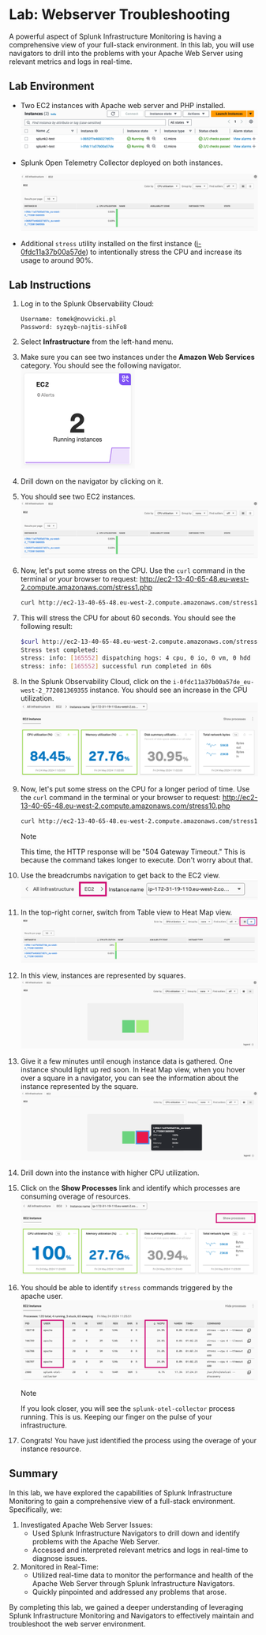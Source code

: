 # Lab: Webserver Troubleshooting 

A powerful aspect of Splunk Infrastructure Monitoring is having a comprehensive view of your full-stack environment. In this lab, you will use navigators to drill into the problems with your Apache Web Server using relevant metrics and logs in real-time.


## Lab Environment

- Two EC2 instances with Apache web server and PHP installed. ![ec2s](ec2s.png)

  

- Splunk Open Telemetry Collector deployed on both instances.

  ![infrastructure](infrastructure.png)	

- Additional `stress` utility installed on the first instance ([i-0fdc11a37b00a57de](https://eu-west-2.console.aws.amazon.com/ec2/home?region=eu-west-2#InstanceDetails:instanceId=i-0fdc11a37b00a57de)) to intentionally stress the CPU and increase its usage to around 90%. 
  
  
  
## Lab Instructions

  1. Log in to the Splunk Observability Cloud:
     ``` 
     Username: tomek@novvicki.pl
     Password: syzqyb-najtis-sihFo8
     ```
  
     
  
  2. Select **Infrastructure** from the left-hand menu.

     

  3. Make sure you can see two instances under the **Amazon Web Services** category. You should see the following navigator.
     ![navigator](navigator.png)
  
     
  
  4. Drill down on the navigator by clicking on it.
     

  5. You should see two EC2 instances.![infrastructure](infrastructure.png)
  
     
  
  6. Now, let's put some stress on the CPU. Use the `curl` command in the terminal or your browser to request: http://ec2-13-40-65-48.eu-west-2.compute.amazonaws.com/stress1.php
  
     ```sh
     curl http://ec2-13-40-65-48.eu-west-2.compute.amazonaws.com/stress1.php
     ```
  
     
  
  7. This will stress the CPU for about 60 seconds. You should see the following result:
  
     ```sh
     $curl http://ec2-13-40-65-48.eu-west-2.compute.amazonaws.com/stress1.php
     Stress test completed:
     stress: info: [165552] dispatching hogs: 4 cpu, 0 io, 0 vm, 0 hdd
     stress: info: [165552] successful run completed in 60s
     ```
     
  
     
  8. In the Splunk Observability Cloud, click on the `i-0fdc11a37b00a57de_eu-west-2_772081369355` instance. You should see an increase in the CPU utilization.![cpu01](cpu01.png)
  
     
  
  9. Now, let's put some stress on the CPU for a longer period of time. Use the `curl` command in the terminal or your browser to request: http://ec2-13-40-65-48.eu-west-2.compute.amazonaws.com/stress10.php
  
     ```sh
     curl http://ec2-13-40-65-48.eu-west-2.compute.amazonaws.com/stress10.php
     ```
  
     
  
     > [!NOTE]
     >
     > This time, the HTTP response will be "504 Gateway Timeout." This is because the command takes longer to execute. Don't worry about that.

  

  10. Use the breadcrumbs navigation to get back to the EC2 view.![breadcrumbs](breadcrumbs.png)

  

  11. In the top-right corner, switch from Table view to Heat Map view.![table](table.png)
  
  12. In this view, instances are represented by squares. ![heatmap](heatmap.png)
  
      
  
  13. Give it a few minutes until enough instance data is gathered. One instance should light up red soon. In Heat Map view, when you hover over a square in a navigator, you can see the information about the instance represented by the square.![heatmap-red](heatmap-red.png)
  
      
  
  14. Drill down into the instance with higher CPU utilization. 
  
  15. Click on the **Show Processes** link and identify which processes are consuming overage of resources.  ![show-processes](show-processes.png) 
  
      
  
  16. You should be able to identify `stress` commands triggered by the apache user.![processes](processes.png)
  
      
  
      > [!NOTE]
      >
      > If you look closer, you will see the `splunk-otel-collector` process running. This is us. Keeping our finger on the pulse of your infrastructure.
  
      
  
  17. Congrats! You have just identified the process using the overage of your instance resource. 

  

## Summary

In this lab, we have explored the capabilities of Splunk Infrastructure Monitoring to gain a comprehensive view of a full-stack environment. Specifically, we:

1. Investigated Apache Web Server Issues:
   - Used Splunk Infrastructure Navigators to drill down and identify problems with the Apache Web Server.
   - Accessed and interpreted relevant metrics and logs in real-time to diagnose issues.
2. Monitored in Real-Time:
   - Utilized real-time data to monitor the performance and health of the Apache Web Server through Splunk Infrastructure Navigators.
   - Quickly pinpointed and addressed any problems that arose.

By completing this lab, we gained a deeper understanding of leveraging Splunk Infrastructure Monitoring and Navigators to effectively maintain and troubleshoot the web server environment.